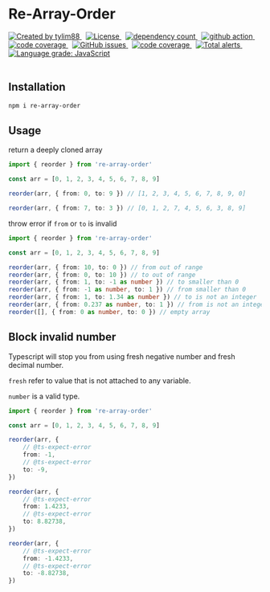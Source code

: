 <!-- markdownlint-disable MD010 -->
<!-- markdownlint-disable MD033 -->
<!-- markdownlint-disable MD041 -->

# Re-Array-Order

<div>
		<a href="https://www.npmjs.com/package/re-array-order" target="_blank">
				<img
					src="https://img.shields.io/npm/v/re-array-order"
					alt="Created by tylim88"
				/>
			</a>
			&nbsp;
			<a
				href="https://github.com/tylim88/re-array-order/blob/main/LICENSE"
				target="_blank"
			>
				<img
					src="https://img.shields.io/github/license/tylim88/re-array-order"
					alt="License"
				/>
			</a>
			&nbsp;
			<a
				href="https://www.npmjs.com/package/re-array-order?activeTab=dependencies"
				target="_blank"
			>
				<img
					src="https://img.shields.io/badge/dynamic/json?url=https://api.npmutil.com/package/re-array-order&label=dependencies&query=$.dependencies.count&color=brightgreen"
					alt="dependency count"
				/>
			</a>
			&nbsp;
			<a href="https://github.com/tylim88/re-array-order/actions" target="_blank">
				<img
					src="https://github.com/tylim88/re-array-order/workflows/Main/badge.svg"
					alt="github action"
				/>
			</a>
			&nbsp;
			<a href="https://codecov.io/gh/tylim88/re-array-order" target="_blank">
				<img
					src="https://codecov.io/gh/tylim88/re-array-order/branch/main/graph/badge.svg"
					alt="code coverage"
				/>
			</a>
			&nbsp;
			<a href="https://github.com/tylim88/re-array-order/issues" target="_blank">
				<img
					alt="GitHub issues"
					src="https://img.shields.io/github/issues-raw/tylim88/re-array-order"
				></img>
			</a>
			&nbsp;
			<a href="https://snyk.io/test/github/tylim88/re-array-order" target="_blank">
				<img
					src="https://snyk.io/test/github/tylim88/re-array-order/badge.svg"
					alt="code coverage"
				/>
			</a>
			&nbsp;
			<a
				href="https://lgtm.com/projects/g/tylim88/re-array-order/alerts/"
				target="_blank"
			>
				<img
					alt="Total alerts"
					src="https://img.shields.io/lgtm/alerts/g/tylim88/re-array-order.svg?logo=lgtm&logoWidth=18"
				/>
			</a>
			&nbsp;
			<a
				href="https://lgtm.com/projects/g/tylim88/re-array-order/context:javascript"
				target="_blank"
			>
				<img
					alt="Language grade: JavaScript"
					src="https://img.shields.io/lgtm/grade/javascript/g/tylim88/re-array-order.svg?logo=lgtm&logoWidth=18"
				/>
			</a>

</div>
<br/>

## Installation

```bash
npm i re-array-order
```

## Usage

return a deeply cloned array

```ts
import { reorder } from 're-array-order'

const arr = [0, 1, 2, 3, 4, 5, 6, 7, 8, 9]

reorder(arr, { from: 0, to: 9 }) // [1, 2, 3, 4, 5, 6, 7, 8, 9, 0]

reorder(arr, { from: 7, to: 3 }) // [0, 1, 2, 7, 4, 5, 6, 3, 8, 9]
```

throw error if `from` or `to` is invalid

```ts
import { reorder } from 're-array-order'

const arr = [0, 1, 2, 3, 4, 5, 6, 7, 8, 9]

reorder(arr, { from: 10, to: 0 }) // from out of range
reorder(arr, { from: 0, to: 10 }) // to out of range
reorder(arr, { from: 1, to: -1 as number }) // to smaller than 0
reorder(arr, { from: -1 as number, to: 1 }) // from smaller than 0
reorder(arr, { from: 1, to: 1.34 as number }) // to is not an integer
reorder(arr, { from: 0.237 as number, to: 1 }) // from is not an integer
reorder([], { from: 0 as number, to: 0 }) // empty array
```

## Block invalid number

Typescript will stop you from using fresh negative number and fresh decimal number.

`fresh` refer to value that is not attached to any variable.

`number` is a valid type.

```ts
import { reorder } from 're-array-order'

const arr = [0, 1, 2, 3, 4, 5, 6, 7, 8, 9]

reorder(arr, {
	// @ts-expect-error
	from: -1,
	// @ts-expect-error
	to: -9,
})

reorder(arr, {
	// @ts-expect-error
	from: 1.4233,
	// @ts-expect-error
	to: 8.82738,
})

reorder(arr, {
	// @ts-expect-error
	from: -1.4233,
	// @ts-expect-error
	to: -8.82738,
})
```

